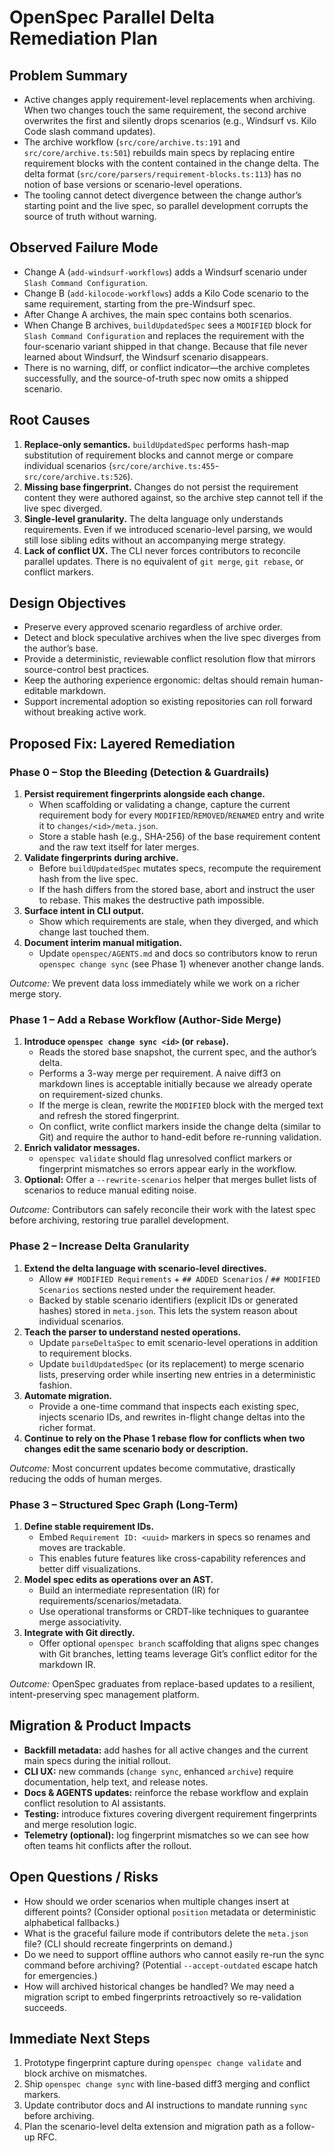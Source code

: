 # OpenSpec Parallel Delta Remediation Plan

## Problem Summary
- Active changes apply requirement-level replacements when archiving. When two changes touch the same requirement, the second archive overwrites the first and silently drops scenarios (e.g., Windsurf vs. Kilo Code slash command updates).
- The archive workflow (`src/core/archive.ts:191` and `src/core/archive.ts:501`) rebuilds main specs by replacing entire requirement blocks with the content contained in the change delta. The delta format (`src/core/parsers/requirement-blocks.ts:113`) has no notion of base versions or scenario-level operations.
- The tooling cannot detect divergence between the change author’s starting point and the live spec, so parallel development corrupts the source of truth without warning.

## Observed Failure Mode
- Change A (`add-windsurf-workflows`) adds a Windsurf scenario under `Slash Command Configuration`.
- Change B (`add-kilocode-workflows`) adds a Kilo Code scenario to the same requirement, starting from the pre-Windsurf spec.
- After Change A archives, the main spec contains both scenarios.
- When Change B archives, `buildUpdatedSpec` sees a `MODIFIED` block for `Slash Command Configuration` and replaces the requirement with the four-scenario variant shipped in that change. Because that file never learned about Windsurf, the Windsurf scenario disappears.
- There is no warning, diff, or conflict indicator—the archive completes successfully, and the source-of-truth spec now omits a shipped scenario.

## Root Causes
1. **Replace-only semantics.** `buildUpdatedSpec` performs hash-map substitution of requirement blocks and cannot merge or compare individual scenarios (`src/core/archive.ts:455`-`src/core/archive.ts:526`).
2. **Missing base fingerprint.** Changes do not persist the requirement content they were authored against, so the archive step cannot tell if the live spec diverged.
3. **Single-level granularity.** The delta language only understands requirements. Even if we introduced scenario-level parsing, we would still lose sibling edits without an accompanying merge strategy.
4. **Lack of conflict UX.** The CLI never forces contributors to reconcile parallel updates. There is no equivalent of `git merge`, `git rebase`, or conflict markers.

## Design Objectives
- Preserve every approved scenario regardless of archive order.
- Detect and block speculative archives when the live spec diverges from the author’s base.
- Provide a deterministic, reviewable conflict resolution flow that mirrors source-control best practices.
- Keep the authoring experience ergonomic: deltas should remain human-editable markdown.
- Support incremental adoption so existing repositories can roll forward without breaking active work.

## Proposed Fix: Layered Remediation

### Phase 0 – Stop the Bleeding (Detection & Guardrails)
1. **Persist requirement fingerprints alongside each change.**
   - When scaffolding or validating a change, capture the current requirement body for every `MODIFIED`/`REMOVED`/`RENAMED` entry and write it to `changes/<id>/meta.json`.
   - Store a stable hash (e.g., SHA-256) of the base requirement content and the raw text itself for later merges.
2. **Validate fingerprints during archive.**
   - Before `buildUpdatedSpec` mutates specs, recompute the requirement hash from the live spec.
   - If the hash differs from the stored base, abort and instruct the user to rebase. This makes the destructive path impossible.
3. **Surface intent in CLI output.**
   - Show which requirements are stale, when they diverged, and which change last touched them.
4. **Document interim manual mitigation.**
   - Update `openspec/AGENTS.md` and docs so contributors know to rerun `openspec change sync` (see Phase 1) whenever another change lands.

_Outcome:_ We prevent data loss immediately while we work on a richer merge story.

### Phase 1 – Add a Rebase Workflow (Author-Side Merge)
1. **Introduce `openspec change sync <id>` (or `rebase`).**
   - Reads the stored base snapshot, the current spec, and the author’s delta.
   - Performs a 3-way merge per requirement. A naive diff3 on markdown lines is acceptable initially because we already operate on requirement-sized chunks.
   - If the merge is clean, rewrite the `MODIFIED` block with the merged text and refresh the stored fingerprint.
   - On conflict, write conflict markers inside the change delta (similar to Git) and require the author to hand-edit before re-running validation.
2. **Enrich validator messages.**
   - `openspec validate` should flag unresolved conflict markers or fingerprint mismatches so errors appear early in the workflow.
3. **Optional:** Offer a `--rewrite-scenarios` helper that merges bullet lists of scenarios to reduce manual editing noise.

_Outcome:_ Contributors can safely reconcile their work with the latest spec before archiving, restoring true parallel development.

### Phase 2 – Increase Delta Granularity
1. **Extend the delta language with scenario-level directives.**
   - Allow `## MODIFIED Requirements` + `## ADDED Scenarios` / `## MODIFIED Scenarios` sections nested under the requirement header.
   - Backed by stable scenario identifiers (explicit IDs or generated hashes) stored in `meta.json`. This lets the system reason about individual scenarios.
2. **Teach the parser to understand nested operations.**
   - Update `parseDeltaSpec` to emit scenario-level operations in addition to requirement blocks.
   - Update `buildUpdatedSpec` (or its replacement) to merge scenario lists, preserving order while inserting new entries in a deterministic fashion.
3. **Automate migration.**
   - Provide a one-time command that inspects each existing spec, injects scenario IDs, and rewrites in-flight change deltas into the richer format.
4. **Continue to rely on the Phase 1 rebase flow for conflicts when two changes edit the same scenario body or description.**

_Outcome:_ Most concurrent updates become commutative, drastically reducing the odds of human merges.

### Phase 3 – Structured Spec Graph (Long-Term)
1. **Define stable requirement IDs.**
   - Embed `Requirement ID: <uuid>` markers in specs so renames and moves are trackable.
   - This enables future features like cross-capability references and better diff visualizations.
2. **Model spec edits as operations over an AST.**
   - Build an intermediate representation (IR) for requirements/scenarios/metadata.
   - Use operational transforms or CRDT-like techniques to guarantee merge associativity.
3. **Integrate with Git directly.**
   - Offer optional `openspec branch` scaffolding that aligns spec changes with Git branches, letting teams leverage Git’s conflict editor for the markdown IR.

_Outcome:_ OpenSpec graduates from replace-based updates to a resilient, intent-preserving spec management platform.

## Migration & Product Impacts
- **Backfill metadata:** add hashes for all active changes and the current main specs during the initial rollout.
- **CLI UX:** new commands (`change sync`, enhanced `archive`) require documentation, help text, and release notes.
- **Docs & AGENTS updates:** reinforce the rebase workflow and explain conflict resolution to AI assistants.
- **Testing:** introduce fixtures covering divergent requirement fingerprints and merge resolution logic.
- **Telemetry (optional):** log fingerprint mismatches so we can see how often teams hit conflicts after the rollout.

## Open Questions / Risks
- How should we order scenarios when multiple changes insert at different points? (Consider optional `position` metadata or deterministic alphabetical fallbacks.)
- What is the graceful failure mode if contributors delete the `meta.json` file? (CLI should recreate fingerprints on demand.)
- Do we need to support offline authors who cannot easily re-run the sync command before archiving? (Potential `--accept-outdated` escape hatch for emergencies.)
- How will archived historical changes be handled? We may need a migration script to embed fingerprints retroactively so re-validation succeeds.

## Immediate Next Steps
1. Prototype fingerprint capture during `openspec change validate` and block archive on mismatches.
2. Ship `openspec change sync` with line-based diff3 merging and conflict markers.
3. Update contributor docs and AI instructions to mandate running `sync` before archiving.
4. Plan the scenario-level delta extension and migration path as a follow-up RFC.
